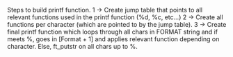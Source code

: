 Steps to build printf function.
1 -> Create jump table that points to all relevant functions used in the printf function (%d, %c, etc...)
2 -> Create all functions per character (which are pointed to by the jump table). 
3 -> Create final printf function which loops through all chars in FORMAT string and if meets %, goes in [Format + 1] and applies relevant function depending on character. Else, ft_putstr on all chars up to %. 
